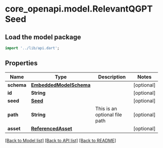 # core_openapi.model.RelevantQGPTSeed

## Load the model package
```dart
import '../lib/api.dart';
```

## Properties
Name | Type | Description | Notes
------------ | ------------- | ------------- | -------------
**schema** | [**EmbeddedModelSchema**](EmbeddedModelSchema.md) |  | [optional] 
**id** | **String** |  | [optional] 
**seed** | [**Seed**](Seed.md) |  | [optional] 
**path** | **String** | This is an optional file path | [optional] 
**asset** | [**ReferencedAsset**](ReferencedAsset.md) |  | [optional] 

[[Back to Model list]](../README.md#documentation-for-models) [[Back to API list]](../README.md#documentation-for-api-endpoints) [[Back to README]](../README.md)


